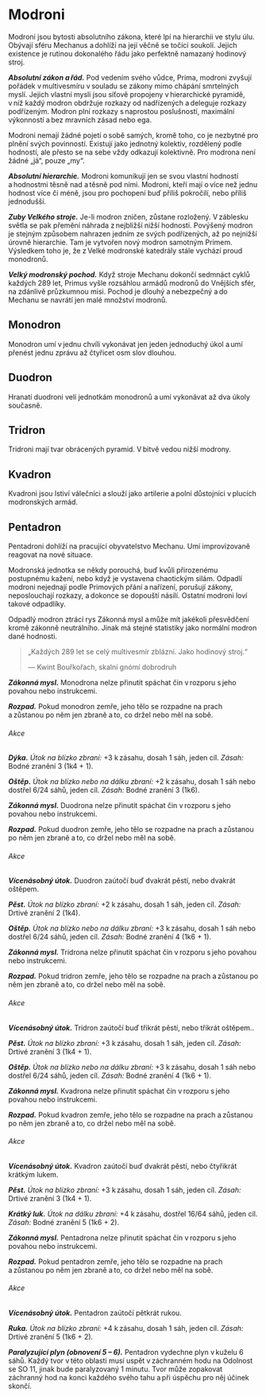 # Modroni
  
Modroni jsou bytosti absolutního zákona, které lpí na hierarchii ve stylu úlu. Obývají sféru Mechanus a dohlíží na její věčně se točící soukolí. Jejich existence je rutinou dokonalého řádu jako perfektně namazaný hodinový stroj.
  
***Absolutní zákon a řád.*** Pod vedením svého vůdce, Prima, modroni zvyšují pořádek v multivesmíru v souladu se zákony mimo chápání smrtelných myslí. Jejich vlastní mysli jsou síťově propojeny v hierarchické pyramidě, v níž každý modron obdržuje rozkazy od nadřízených a deleguje rozkazy podřízeným. Modron plní rozkazy s naprostou poslušností, maximální výkonností a bez mravních zásad nebo ega.
  
Modroni nemají žádné pojetí o sobě samých, kromě toho, co je nezbytné pro plnění svých povinností. Existují jako jednotný kolektiv, rozdělený podle hodností, ale přesto se na sebe vždy odkazují kolektivně. Pro modrona není žádné „já“, pouze „my“.
  
***Absolutní hierarchie.*** Modroni komunikují jen se svou vlastní hodností a hodnostmi těsně nad a těsně pod nimi. Modroni, kteří mají o více než jednu hodnost více či méně, jsou pro pochopení buď příliš pokročilí, nebo příliš jednodušší.
  
***Zuby Velkého stroje.*** Je-li modron zničen, zůstane rozložený. V záblesku světla se pak přemění náhrada z nejbližší nižší hodnosti. Povýšený modron je stejným způsobem nahrazen jedním ze svých podřízených, až po nejnižší úrovně hierarchie. Tam je vytvořen nový modron samotným Primem. Výsledkem toho je, že z Velké modronské katedrály stále vychází proud monodronů.
  
***Velký modronský pochod.*** Když stroje Mechanu dokončí sedmnáct cyklů každých 289 let, Primus vyšle rozsáhlou armádů modronů do Vnějších sfér, na zdánlivě průzkumnou misi. Pochod je dlouhý a nebezpečný a do Mechanu se navrátí jen malé množství modronů.
  
## Monodron
  
Monodron umí v jednu chvíli vykonávat jen jeden jednoduchý úkol a umí přenést jednu zprávu až čtyřicet osm slov dlouhou.
  
## Duodron
  
Hranatí duodroni velí jednotkám monodronů a umí vykonávat až dva úkoly současně.
  
## Tridron
  
Tridroni mají tvar obrácených pyramid. V bitvě vedou nižší modrony.
  
## Kvadron
  
Kvadroni jsou lstiví válečníci a slouží jako artilerie a polní důstojníci v plucích modronských armád.
  
## Pentadron
  
Pentadroni dohlíží na pracující obyvatelstvo Mechanu. Umí improvizovaně reagovat na nové situace.
  
<Card header="Varianta: Odpadlí modroni">
  
Modronská jednotka se někdy porouchá, buď kvůli přirozenému postupnému kažení, nebo když je vystavena chaotickým silám. Odpadlí modroni nejednají podle Primových přání a nařízení, porušují zákony, neposlouchají rozkazy, a dokonce se dopouští násilí. Ostatní modroni loví takové odpadlíky.
  
Odpadlý modron ztrácí rys Zákonná mysl a může mít jakékoli přesvědčení kromě zákonně neutrálního. Jinak má stejné statistiky jako normální modron dané hodnosti.

</Card>    
  
> „Každých 289 let se celý multivesmír zblázní. Jako hodinový stroj.“
>   
> — Kwint Bouřkořach, skalní gnómí dobrodruh 

<Monster 
    title="Monodron"
    subtitle="Střední výtvor, zákonně neutrální￼"
    armor-class="15 (přirozená zbroj)"
    hit-points="5 (1k8 + 1)"
    speed="6 sáhů, létání 6 sáhů"
    str="10 (+0)"
    dex="13 (+1)"
    con="12 (+1)"
    int="4 (-3)"
    wis="10 (+0)"
    cha="5 (-3)"
    saving-throws=""
    skills=""
    damage-vulnerabilities=""
    damage-resistances=""
    damage-immunities=""
    condition-immunities=""
    senses="pravdivé vidění 24 sáhů, pasivní Vnímání 10"
    languages="modronština"
    challenge="1/8 (25 ZK)"
    >

***Zákonná mysl.*** Monodrona nelze přinutit spáchat čin v rozporu s jeho povahou nebo instrukcemi.
  
***Rozpad.*** Pokud monodron zemře, jeho tělo se rozpadne na prach a zůstanou po něm jen zbraně a to, co držel nebo měl na sobě.
  
###### Akce
  
***Dýka.*** *Útok na blízko zbraní:* +3 k zásahu, dosah 1 sáh, jeden cíl. *Zásah:* Bodné zranění 3 (1k4 + 1).
  
***Oštěp.*** *Útok na blízko nebo na dálku zbraní:* +2 k zásahu, dosah 1 sáh nebo dostřel 6/24 sáhů, jeden cíl. *Zásah:* Bodné zranění 3 (1k6).

</Monster>

<Monster 
    title="Duodron"
    subtitle="Střední výtvor, zákonně neutrální￼"
    armor-class="15 (přirozená zbroj)"
    hit-points="11 (2k8 + 2)"
    speed="6 sáhů"
    str="11 (+0)"
    dex="13 (+1)"
    con="12 (+1)"
    int="6 (-2)"
    wis="10 (+0)"
    cha="7 (-2)"
    saving-throws=""
    skills=""
    damage-vulnerabilities=""
    damage-resistances=""
    damage-immunities=""
    condition-immunities=""
    senses="pravdivé vidění 24 sáhů, pasivní Vnímání 10"
    languages="modronština"
    challenge="1/4 (50 ZK)"
    >  
  
***Zákonná mysl.*** Duodrona nelze přinutit spáchat čin v rozporu s jeho povahou nebo instrukcemi.
  
***Rozpad.*** Pokud duodron zemře, jeho tělo se rozpadne na prach a zůstanou po něm jen zbraně a to, co držel nebo měl na sobě.
  
###### Akce
  
***Vícenásobný útok.*** Duodron zaútočí buď dvakrát pěstí, nebo dvakrát oštěpem.
  
***Pěst.*** *Útok na blízko zbraní:* +2 k zásahu, dosah 1 sáh, jeden cíl. *Zásah:* Drtivé zranění 2 (1k4).
  
***Oštěp.*** *Útok na blízko nebo na dálku zbraní:* +3 k zásahu, dosah 1 sáh nebo dostřel 6/24 sáhů, jeden cíl. *Zásah:* Bodné zranění 4 (1k6 + 1).

</Monster>

<Monster 
    title="Tridron"
    subtitle="Střední výtvor, zákonně neutrální￼"
    armor-class="15 (přirozená zbroj)"
    hit-points="16 (3k8 + 3)"
    speed="6 sáhů"
    str="12 (+1)"
    dex="13 (+1)"
    con="12 (+1)"
    int="9 (-1)"
    wis="10 (+0)"
    cha="9 (-1)"
    saving-throws=""
    skills=""
    damage-vulnerabilities=""
    damage-resistances=""
    damage-immunities=""
    condition-immunities=""
    senses="pravdivé vidění 24 sáhů, pasivní Vnímání 10"
    languages="modronština"
    challenge="1/2 (100 ZK)"
    >  

***Zákonná mysl.*** Tridrona nelze přinutit spáchat čin v rozporu s jeho povahou nebo instrukcemi.
  
***Rozpad.*** Pokud tridron zemře, jeho tělo se rozpadne na prach a zůstanou po něm jen zbraně a to, co držel nebo měl na sobě.
  
###### Akce
  
***Vícenásobný útok.*** Tridron zaútočí buď třikrát pěstí, nebo třikrát oštěpem..
  
***Pěst.*** *Útok na blízko zbraní:* +3 k zásahu, dosah 1 sáh, jeden cíl. *Zásah:* Drtivé zranění 3 (1k4 + 1).
  
***Oštěp.*** *Útok na blízko nebo na dálku zbraní:* +3 k zásahu, dosah 1 sáh nebo dostřel 6/24 sáhů, jeden cíl. *Zásah:* Bodné zranění 4 (1k6 + 1).

</Monster>  
  
<Monster 
    title="Kvadron"
    subtitle="Střední výtvor, zákonně neutrální￼"
    armor-class="16 (přirozená zbroj)"
    hit-points="22 (4k8 + 4)"
    speed="6 sáhů, létání 6 sáhů"
    str="12 (+1)"
    dex="14 (+2)"
    con="12 (+1)"
    int="10 (+0)"
    wis="10 (+0)"
    cha="11 (+0)"
    saving-throws=""
    skills="Vnímání +2"
    damage-vulnerabilities=""
    damage-resistances=""
    damage-immunities=""
    condition-immunities=""
    senses="pravdivé vidění 24 sáhů, pasivní Vnímání 12"
    languages="modronština"
    challenge="1 (200 ZK)"
    >   
 
***Zákonná mysl.*** Kvadrona nelze přinutit spáchat čin v rozporu s jeho povahou nebo instrukcemi.
  
***Rozpad.*** Pokud kvadron zemře, jeho tělo se rozpadne na prach a zůstanou po něm jen zbraně a to, co držel nebo měl na sobě.
  
###### Akce
  
***Vícenásobný útok.*** Kvadron zaútočí buď dvakrát pěstí, nebo čtyřikrát krátkým lukem.
  
***Pěst.*** *Útok na blízko zbraní:* +3 k zásahu, dosah 1 sáh, jeden cíl. *Zásah:* Drtivé zranění 3 (1k4 + 1).
  
***Krátký luk.*** *Útok na dálku zbraní:* +4 k zásahu, dostřel 16/64 sáhů, jeden cíl. *Zásah:* Bodné zranění 5 (1k6 + 2).

</Monster>  
    
<Monster 
    title="Pentadron"
    subtitle="Střední výtvor, zákonně neutrální￼"
    armor-class="16 (přirozená zbroj)"
    hit-points="32 (5k10 + 5)"
    speed="8 sáhů"
    str="15 (+2)"
    dex="14 (+2)"
    con="12 (+1)"
    int="10 (+0)"
    wis="10 (+0)"
    cha="13 (+1)"
    saving-throws=""
    skills="Vnímání +4"
    damage-vulnerabilities=""
    damage-resistances=""
    damage-immunities=""
    condition-immunities=""
    senses="pravdivé vidění 24 sáhů, pasivní Vnímání 14"
    languages="modronština"
    challenge="2 (450 ZK)"
    > 
 
***Zákonná mysl.*** Pentadrona nelze přinutit spáchat čin v rozporu s jeho povahou nebo instrukcemi.
  
***Rozpad.*** Pokud pentadron zemře, jeho tělo se rozpadne na prach a zůstanou po něm jen zbraně a to, co držel nebo měl na sobě.
  
###### Akce
  
***Vícenásobný útok.*** Pentadron zaútočí pětkrát rukou.
  
***Ruka.*** *Útok na blízko zbraní:* +4 k zásahu, dosah 1 sáh, jeden cíl. *Zásah:* Drtivé zranění 5 (1k6 + 2).
  
***Paralyzující plyn (obnovení 5 – 6).*** Pentadron vydechne plyn v kuželu 6 sáhů. Každý tvor v této oblasti musí uspět v záchranném hodu na Odolnost se SO 11, jinak bude paralyzovaný 1 minutu. Tvor může zopakovat záchranný hod na konci každého svého tahu a při úspěchu pro něj účinek skončí.

</Monster>  
